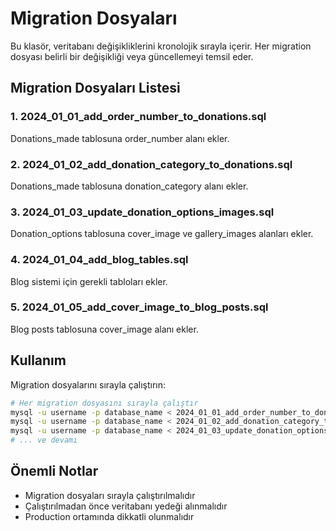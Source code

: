 # Migration Dosyaları

Bu klasör, veritabanı değişikliklerini kronolojik sırayla içerir. Her migration dosyası belirli bir değişikliği veya güncellemeyi temsil eder.

## Migration Dosyaları Listesi

### 1. 2024_01_01_add_order_number_to_donations.sql

Donations_made tablosuna order_number alanı ekler.

### 2. 2024_01_02_add_donation_category_to_donations.sql

Donations_made tablosuna donation_category alanı ekler.

### 3. 2024_01_03_update_donation_options_images.sql

Donation_options tablosuna cover_image ve gallery_images alanları ekler.

### 4. 2024_01_04_add_blog_tables.sql

Blog sistemi için gerekli tabloları ekler.

### 5. 2024_01_05_add_cover_image_to_blog_posts.sql

Blog posts tablosuna cover_image alanı ekler.

## Kullanım

Migration dosyalarını sırayla çalıştırın:

```bash
# Her migration dosyasını sırayla çalıştır
mysql -u username -p database_name < 2024_01_01_add_order_number_to_donations.sql
mysql -u username -p database_name < 2024_01_02_add_donation_category_to_donations.sql
mysql -u username -p database_name < 2024_01_03_update_donation_options_images.sql
# ... ve devamı
```

## Önemli Notlar

- Migration dosyaları sırayla çalıştırılmalıdır
- Çalıştırılmadan önce veritabanı yedeği alınmalıdır
- Production ortamında dikkatli olunmalıdır
